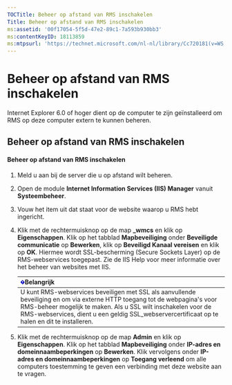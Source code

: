 ```yaml
---
TOCTitle: Beheer op afstand van RMS inschakelen
Title: Beheer op afstand van RMS inschakelen
ms:assetid: '00f17054-5f5d-47e2-89c1-7a593b930bb3'
ms:contentKeyID: 18113859
ms:mtpsurl: 'https://technet.microsoft.com/nl-nl/library/Cc720181(v=WS.10)'
---
```


Beheer op afstand van RMS inschakelen
=====================================

Internet Explorer 6.0 of hoger dient op de computer te zijn geïnstalleerd om RMS op deze computer extern te kunnen beheren.

Beheer op afstand van RMS inschakelen
-------------------------------------

#### Beheer op afstand van RMS inschakelen

1.  Meld u aan bij de server die u op afstand wilt beheren.

2.  Open de module **Internet Information Services (IIS) Manager** vanuit **Systeembeheer**.

3.  Vouw het item uit dat staat voor de website waarop u RMS hebt ingericht.

4.  Klik met de rechtermuisknop op de map **\_wmcs** en klik op **Eigenschappen**. Klik op het tabblad **Mapbeveiliging** onder **Beveiligde communicatie** op **Bewerken**, klik op **Beveiligd Kanaal vereisen** en klik op **OK**. Hiermee wordt SSL-bescherming (Secure Sockets Layer) op de RMS-webservices toegepast. Zie de IIS Help voor meer informatie over het beheer van websites met IIS.

    | ![](images/Cc720181.Important(WS.10).gif)Belangrijk                                                                                                                                                                                                               |
    |------------------------------------------------------------------------------------------------------------------------------------------------------------------------------------------------------------------------------------------------------------------------------------------------|
    | U kunt RMS-webservices beveiligen met SSL als aanvullende beveiliging en om via externe HTTP toegang tot de webpagina's voor RMS-beheer mogelijk te maken. Als u SSL wilt inschakelen voor de RMS-webservices, dient u een geldig SSL\_webservercertificaat op te halen en dit te installeren. |

5.  Klik met de rechtermuisknop op de map **Admin** en klik op **Eigenschappen**. Klik op het tabblad **Mapbeveiliging** onder **IP-adres en domeinnaambeperkingen** op **Bewerken**. Klik vervolgens onder **IP-adres en domeinnaambeperkingen** op **Toegang verleend** om alle computers toestemming te geven een verbinding met deze website aan te vragen.
